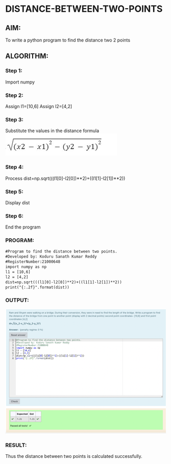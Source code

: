 # DISTANCE-BETWEEN-TWO-POINTS

## AIM:
To write a python program to find the distance two 2 points
## ALGORITHM:
### Step 1: 
Import numpy
### Step 2: 
Assign l1=[10,6]
Assign l2=[4,2]
### Step 3: 
Substitute the values in the distance formula  ![formula](./formula1.jpg)
### Step 4: 
Process dist=np.sqrt(((l1[0]-l2[0])**2)+((l1[1]-l2[1])**2))
### Step 5: 
Display dist
### Step 6:
End the program
### PROGRAM:
~~~
#Program to find the distance between two points.
#Developed by: Koduru Sanath Kumar Reddy
#RegisterNumber:21000648
import numpy as np
l1 = [10,6] 
l2 = [4,2]
dist=np.sqrt(((l1[0]-l2[0])**2)+((l1[1]-l2[1])**2))
print("{:.2f}".format(dist))
~~~

### OUTPUT:
![OutPut1](./Distance.png)

### RESULT:
Thus the distance between two points is calculated successfully.
